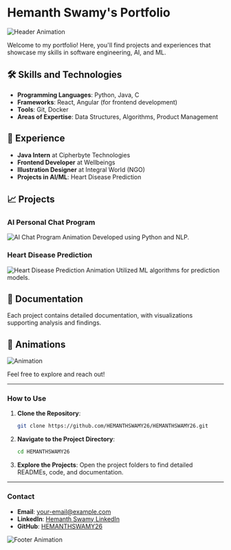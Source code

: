 # Hemanth Swamy's Portfolio

![Header Animation](https://media.giphy.com/media/3o7abKhOpu0NwenH3O/giphy.gif)

Welcome to my portfolio! Here, you'll find projects and experiences that showcase my skills in software engineering, AI, and ML.

## 🛠 Skills and Technologies

- **Programming Languages**: Python, Java, C
- **Frameworks**: React, Angular (for frontend development)
- **Tools**: Git, Docker
- **Areas of Expertise**: Data Structures, Algorithms, Product Management

## 🌟 Experience

- **Java Intern** at Cipherbyte Technologies
- **Frontend Developer** at Wellbeings
- **Illustration Designer** at Integral World (NGO)
- **Projects in AI/ML**: Heart Disease Prediction

## 📈 Projects

### AI Personal Chat Program
![AI Chat Program Animation](https://media.giphy.com/media/3o6nV2t3xM2GYQikzK/giphy.gif)
Developed using Python and NLP.

### Heart Disease Prediction
![Heart Disease Prediction Animation](https://media.giphy.com/media/5VKbvrjxpVJCM/giphy.gif)
Utilized ML algorithms for prediction models.

## 📄 Documentation

Each project contains detailed documentation, with visualizations supporting analysis and findings.

## 🧩 Animations

![Animation](https://media.giphy.com/media/l0MYGb1LuZ3n7dRnO/giphy.gif)

Feel free to explore and reach out!

---

### How to Use

1. **Clone the Repository**:
    ```bash
    git clone https://github.com/HEMANTHSWAMY26/HEMANTHSWAMY26.git
    ```

2. **Navigate to the Project Directory**:
    ```bash
    cd HEMANTHSWAMY26
    ```

3. **Explore the Projects**:
    Open the project folders to find detailed READMEs, code, and documentation.

---

### Contact

- **Email**: your-email@example.com
- **LinkedIn**: [Hemanth Swamy LinkedIn](https://www.linkedin.com/in/amidepuramhemathswamy)
- **GitHub**: [HEMANTHSWAMY26](https://github.com/HEMANTHSWAMY26)

![Footer Animation](https://media.giphy.com/media/xT0xezQGU5xCDJuCPe/giphy.gif)

